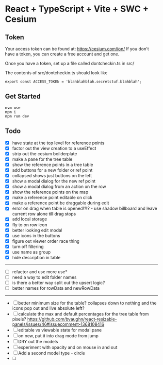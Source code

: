 # React + TypeScript + Vite + SWC + Cesium

## Token
Your access token can be found at: https://cesium.com/ion/
If you don't have a token, you can create a free account and get one.

Once you have a token, set up a file called dontcheckin.ts in src/

The contents of src/dontcheckin.ts should look like
```aiignore
export const ACCESS_TOKEN = 'blahblahblah.secretstuf.blahblah';
```

## Get Started
```aiignore
nvm use    
npm i
npm run dev    
```


## Todo
- [x] have state at the top level for reference points
- [x] factor out the view creation to a useEffect
- [x] strip out the cesium boilderplate
- [x] make a pane for the tree table
- [x] show the reference points in a tree table
- [x] add buttons for a new folder or ref point
- [x] collapsed shows just buttons on the left
- [x] show a modal dialog for the new ref point
- [x] show a modal dialog from an action on the row
- [x] show the reference points on the map 
- [x] make a reference point editable on click
- [x] make a reference point be draggable during edit
- [x] error on drag when table is opened!?!? - use shadow billboard and leave current row alone till drag stops
- [x] add local storage
- [x] fly to on row icon
- [x] better looking edit modal
- [x] use icons in the buttons
- [x] figure out viewer order race thing
- [x] turn off filtering
- [x] use name as group
- [x] hide description in table
------------------------------
- [ ] refactor and use more use*
- [ ] need a way to edit folder names
- [ ] is there a better way split out the upsert logic?
- [ ] better names for rowData and newRowData
------------------------------
- [ ] better minimum size for the table? collapses down to nothing and the icons pop out and live absolute left?
- [ ] calculate the max and default percentages for the tree table from pixels? https://github.com/bvaughn/react-resizable-panels/issues/46#issuecomment-1368108416
- [ ] editable vs viewable state for modal pane
- [ ] on new, put it into drag mode from jump
- [ ] DRY out the models
- [ ] experiment with opacity and on mouse in and out
- [ ] Add a second model type - circle
- [ ] 
